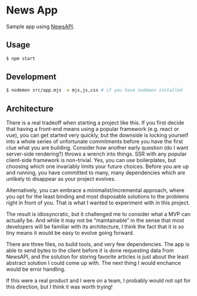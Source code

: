 # News App

Sample app using [NewsAPI](https://newsapi.org/).

## Usage

```bash
$ npm start
```

## Development

```bash
$ nodemon src/app.mjs -e mjs,js,css # if you have nodemon installed
```

## Architecture

There is a real tradeoff when starting a project like this. If you first decide that having a front-end means using a popular framework (e.g. react or vue), you can get started very quickly, but the downside is locking yourself into a whole series of unfortunate commitments before you have the first clue what you are building. Consider how another early question (do I want server-side rendering?) throws a wrench into things. SSR with any popular client-side framework is non-trivial. Yes, you can use boilerplates, but choosing which one invariably limits your future choices. Before you are up and running, you have committed to many, many dependencies which are unlikely to disappear as your project evolves.

Alternatively, you can embrace a minimalist/incremental approach, where you opt for the least binding and most disposable solutions to the problems right in front of you. That is what I wanted to experiment with in this project.

The result is idiosyncratic, but it challenged me to consider what a MVP can actually be. And while it may not be “maintainable” in the sense that most developers will be familiar with its architecture, I think the fact that it is so tiny means it would be easy to evolve going forward.

There are three files, no build tools, and very few dependencies. The app is able to send bytes to the client before it is done requesting data from NewsAPI, and the solution for storing favorite articles is just about the least abstract solution I could come up with. The next thing I would enchance would be error handling.

If this were a real product and I were on a team, I probably would not opt for this direction, but I think it was worth trying!
